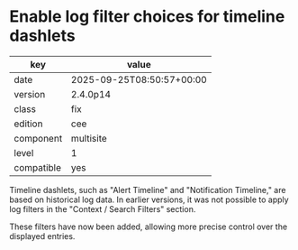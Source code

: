 [//]: # (werk v2)
# Enable log filter choices for timeline dashlets

key        | value
---------- | ---
date       | 2025-09-25T08:50:57+00:00
version    | 2.4.0p14
class      | fix
edition    | cee
component  | multisite
level      | 1
compatible | yes

Timeline dashlets, such as "Alert Timeline" and "Notification Timeline," are
based on historical log data. In earlier versions, it was not possible to apply
log filters in the "Context / Search Filters" section.

These filters have now been added, allowing more precise control over the
displayed entries.
